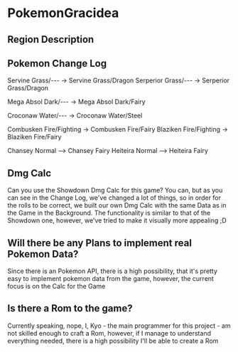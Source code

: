# PokemonGracidea

## Region Description

## Pokemon Change Log
Servine Grass/--- -> Servine Grass/Dragon
Serperior Grass/--- -> Serperior Grass/Dragon

Mega Absol Dark/--- -> Mega Absol Dark/Fairy

Croconaw Water/--- -> Croconaw Water/Steel

Combusken Fire/Fighting -> Combusken Fire/Fairy
Blaziken Fire/Fighting -> Blaziken Fire/Fairy

Chansey Normal --> Chansey Fairy
Heiteira Normal --> Heiteira Fairy

## Dmg Calc
Can you use the Showdown Dmg Calc for this game? You can, but as you can see in the Change Log, we've changed a lot of things, so in order for the rolls to be correct, we built our own Dmg Calc with the same Data as in the Game in the Background. 
The functionality is similar to that of the Showdown one, however, we've tried to make it visually more appealing ;D

## Will there be any Plans to implement real Pokemon Data?
Since there is an Pokemon API, there is a high possibility, that it's pretty easy to implement pokemon data from the game, however, the current focus is on the Calc for the Game

## Is there a Rom to the game?
Currently speaking, nope, I, Kyo - the main programmer for this project - am not skilled enough to craft a Rom, however, if I manage to understand everything needed, there is a high possibility I'll be able to create a Rom

